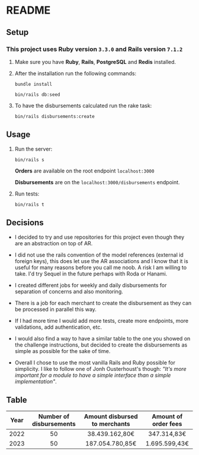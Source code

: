 # README

## Setup

### This project uses Ruby version `3.3.0` and Rails version `7.1.2`

1. Make sure you have **Ruby**, **Rails**, **PostgreSQL** and **Redis** installed.

2. After the installation run the following commands:

    `bundle install`

    `bin/rails db:seed`

3. To have the disbursements calculated run the rake task:

    `bin/rails disbursements:create`

## Usage

1. Run the server:

    `bin/rails s`

    **Orders** are available on the root endpoint `localhost:3000`

    **Disbursements** are on the `localhost:3000/disbursements` endpoint.

2. Run tests:

    `bin/rails t`

## Decisions

* I decided to try and use repositories for this project even though they are an abstraction on top of AR.

* I did not use the rails convention of the model references (external id foreign keys), this does let use the AR associations and I know that it is useful for many reasons before you call me noob. A risk I am willing to take.
  I'd try Sequel in the future perhaps with Roda or Hanami.

* I created different jobs for weekly and daily disbursements for separation of concerns and also monitoring.

* There is a job for each merchant to create the disbursement as they can be processed in parallel this way.

* If I had more time I would add more tests, create more endpoints, more validations, add authentication, etc.

* I would also find a way to have a similar table to the one you showed on the challenge instructions, but decided to create the disbursements as simple as possible for the sake of time.

* Overall I chose to use the most vanilla Rails and Ruby possible for simplicity. I like to follow one of Jonh Ousterhoust's though: *"It's more important for a module to have a simple interface than a simple implementation"*.

## Table

|     Year     | Number of disbursements | Amount disbursed to merchants |    Amount of order fees       |
|:------------:|:-----------------------:|:-----------------------------:|:-----------------------------:|
|    2022      |           50            |         38.439.162,80€        |         347.314,83€           |
|    2023      |           50            |        187.054.780,85€        |       1.695.599,43€           |

